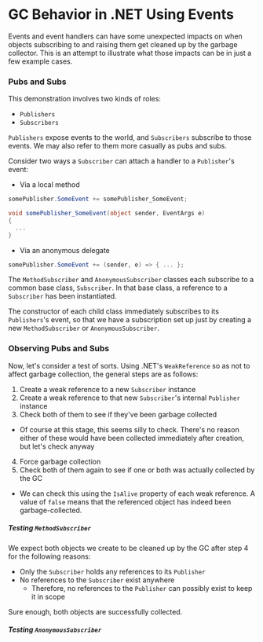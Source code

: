 # GC Behavior in .NET Using Events

Events and event handlers can have some unexpected impacts on when objects subscribing to and raising them get cleaned up by the garbage collector. This is an attempt to illustrate what those impacts can be in just a few example cases.  

### Pubs and Subs
This demonstration involves two kinds of roles:
* `Publishers`
* `Subscribers`

`Publishers` expose events to the world, and `Subscribers` subscribe to those events. We may also refer to them more casually as pubs and subs.

Consider two ways a `Subscriber` can attach a handler to a `Publisher`'s event:

* Via a local method
```csharp
somePublisher.SomeEvent += somePublisher_SomeEvent;
```
```csharp
void somePublisher_SomeEvent(object sender, EventArgs e)
{
  ...
}
```
* Via an anonymous delegate
```csharp
somePublisher.SomeEvent += (sender, e) => { ... };
```

The `MethodSubscriber` and `AnonymousSubscriber` classes each subscribe to a common base class, `Subscriber`. In that base class, a reference to a `Subscriber` has been instantiated.

The constructor of each child class immediately subscribes to its `Publishers`'s event, so that we have a subscription set up just by creating a new `MethodSubscriber` or `AnonymousSubscriber`.

### Observing Pubs and Subs
Now, let's consider a test of sorts. Using .NET's `WeakReference` so as not to affect garbage collection, the general steps are as follows:

1. Create a weak reference to a new `Subscriber` instance
2. Create a weak reference to that new `Subscriber`'s internal `Publisher` instance
3. Check both of them to see if they've been garbage collected
  * Of course at this stage, this seems silly to check. There's no reason either of these would have been collected immediately after creation, but let's check anyway
4. Force garbage collection
5. Check both of them again to see if one or both was actually collected by the GC
  * We can check this using the `IsAlive` property of each weak reference. A value of `false` means that the referenced object has indeed been garbage-collected.

##### Testing `MethodSubscriber`
We expect both objects we create to be cleaned up by the GC after step 4 for the following reasons:
* Only the `Subscriber` holds any references to its `Publisher`
* No references to the `Subscriber` exist anywhere
  * Therefore, no references to the `Publisher` can possibly exist to keep it in scope

Sure enough, both objects are successfully collected.
  
##### Testing `AnonymousSubscriber`
